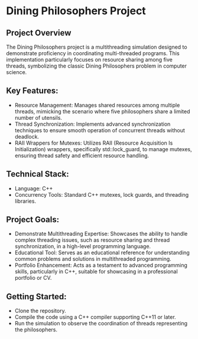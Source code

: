 # Dining Philosophers Project

## Project Overview
The Dining Philosophers project is a multithreading simulation designed to demonstrate proficiency in coordinating multi-threaded programs. This implementation particularly focuses on resource sharing among five threads, symbolizing the classic Dining Philosophers problem in computer science.

## Key Features:
- Resource Management: Manages shared resources among multiple threads, mimicking the scenario where five philosophers share a limited number of utensils.
- Thread Synchronization: Implements advanced synchronization techniques to ensure smooth operation of concurrent threads without deadlock.
- RAII Wrappers for Mutexes: Utilizes RAII (Resource Acquisition Is Initialization) wrappers, specifically std::lock_guard, to manage mutexes, ensuring thread safety and efficient 
resource handling.
      
## Technical Stack:
- Language: C++
- Concurrency Tools: Standard C++ mutexes, lock guards, and threading libraries.

## Project Goals:
- Demonstrate Multithreading Expertise: Showcases the ability to handle complex threading issues, such as resource sharing and thread synchronization, in a high-level programming language.
- Educational Tool: Serves as an educational reference for understanding common problems and solutions in multithreaded programming.
- Portfolio Enhancement: Acts as a testament to advanced programming skills, particularly in C++, suitable for showcasing in a professional portfolio or CV.

## Getting Started:
- Clone the repository.
- Compile the code using a C++ compiler supporting C++11 or later.
- Run the simulation to observe the coordination of threads representing the philosophers.
